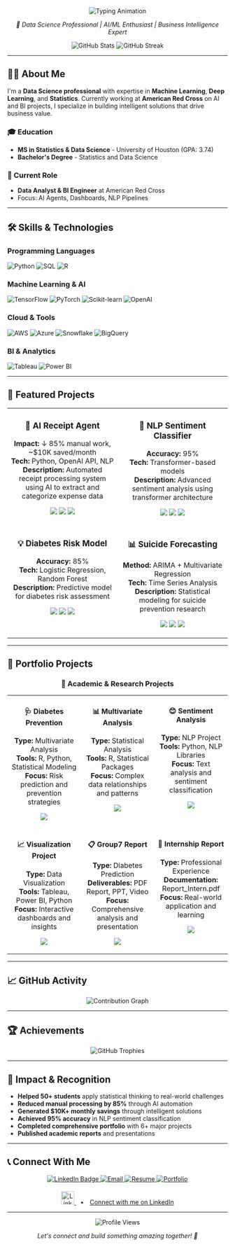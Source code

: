 <div align="center">
  <img src="https://readme-typing-svg.demolab.com/?lines=Karthik+Mettu+%7C+Data+Analyst+%7C+BI+Engineer+%7C+AI+Developer;&center=true&width=1000&height=45&color=58A6FF&vCenter=true&size=25&font=inter&weight=600" alt="Typing Animation" />
</div>

<div align="center">
  <p><em>🎯 Data Science Professional | AI/ML Enthusiast | Business Intelligence Expert</em></p>
</div>

<div align="center">
  <img src="https://github-readme-stats.vercel.app/api?username=karthik1636&show_icons=true&theme=dark&bg_color=0d1117&text_color=c9d1d9&icon_color=58a6ff&border_color=30363d&hide_border=false&include_all_commits=true&count_private=true" alt="GitHub Stats" />
  <img src="https://github-readme-streak-stats.herokuapp.com/?user=karthik1636&theme=dark&background=0d1117&stroke=58a6ff&ring=58a6ff&fire=58a6ff&currStreakNum=c9d1d9&sideNums=c9d1d9&currStreakLabel=58a6ff&sideLabels=c9d1d9&dates=7d8590" alt="GitHub Streak" />
</div>

---

## 👨‍💻 About Me

I'm a **Data Science professional** with expertise in **Machine Learning**, **Deep Learning**, and **Statistics**. Currently working at **American Red Cross** on AI and BI projects, I specialize in building intelligent solutions that drive business value.

### 🎓 Education
- **MS in Statistics & Data Science** - University of Houston (GPA: 3.74)
- **Bachelor's Degree** - Statistics and Data Science

### 🏢 Current Role
- **Data Analyst & BI Engineer** at American Red Cross
- Focus: AI Agents, Dashboards, NLP Pipelines

---

## 🛠️ Skills & Technologies

### Programming Languages
![Python](https://img.shields.io/badge/Python-3776AB?style=for-the-badge&logo=python&logoColor=white)
![SQL](https://img.shields.io/badge/SQL-4479A1?style=for-the-badge&logo=mysql&logoColor=white)
![R](https://img.shields.io/badge/R-276DC3?style=for-the-badge&logo=r&logoColor=white)

### Machine Learning & AI
![TensorFlow](https://img.shields.io/badge/TensorFlow-FF6F00?style=for-the-badge&logo=tensorflow&logoColor=white)
![PyTorch](https://img.shields.io/badge/PyTorch-EE4C2C?style=for-the-badge&logo=pytorch&logoColor=white)
![Scikit-learn](https://img.shields.io/badge/scikit--learn-F7931E?style=for-the-badge&logo=scikit-learn&logoColor=white)
![OpenAI](https://img.shields.io/badge/OpenAI-412991?style=for-the-badge&logo=openai&logoColor=white)

### Cloud & Tools
![AWS](https://img.shields.io/badge/AWS-232F3E?style=for-the-badge&logo=amazon-aws&logoColor=white)
![Azure](https://img.shields.io/badge/Azure-0078D4?style=for-the-badge&logo=microsoft-azure&logoColor=white)
![Snowflake](https://img.shields.io/badge/Snowflake-29B5E8?style=for-the-badge&logo=snowflake&logoColor=white)
![BigQuery](https://img.shields.io/badge/BigQuery-4285F4?style=for-the-badge&logo=google-cloud&logoColor=white)

### BI & Analytics
![Tableau](https://img.shields.io/badge/Tableau-E97627?style=for-the-badge&logo=tableau&logoColor=white)
![Power BI](https://img.shields.io/badge/Power_BI-F2C811?style=for-the-badge&logo=power-bi&logoColor=black)

---

## 🚀 Featured Projects

<table>
  <tr>
    <td width="50%" valign="top">
      <h3 align="center">🧾 AI Receipt Agent</h3>
      <p align="center">
        <strong>Impact:</strong> ↓ 85% manual work, ~$10K saved/month<br>
        <strong>Tech:</strong> Python, OpenAI API, NLP<br>
        <strong>Description:</strong> Automated receipt processing system using AI to extract and categorize expense data
      </p>
      <p align="center">
        <img src="https://img.shields.io/badge/Python-3776AB?style=for-the-badge&logo=python&logoColor=white" />
        <img src="https://img.shields.io/badge/OpenAI-412991?style=for-the-badge&logo=openai&logoColor=white" />
        <img src="https://img.shields.io/badge/NLP-000000?style=for-the-badge&logo=natural-language-processing&logoColor=white" />
      </p>
    </td>
    <td width="50%" valign="top">
      <h3 align="center">🧠 NLP Sentiment Classifier</h3>
      <p align="center">
        <strong>Accuracy:</strong> 95%<br>
        <strong>Tech:</strong> Transformer-based models<br>
        <strong>Description:</strong> Advanced sentiment analysis using transformer architecture
      </p>
      <p align="center">
        <img src="https://img.shields.io/badge/TensorFlow-FF6F00?style=for-the-badge&logo=tensorflow&logoColor=white" />
        <img src="https://img.shields.io/badge/PyTorch-EE4C2C?style=for-the-badge&logo=pytorch&logoColor=white" />
        <img src="https://img.shields.io/badge/Transformers-000000?style=for-the-badge&logo=huggingface&logoColor=white" />
      </p>
    </td>
  </tr>
  <tr>
    <td width="50%" valign="top">
      <h3 align="center">💡 Diabetes Risk Model</h3>
      <p align="center">
        <strong>Accuracy:</strong> 85%<br>
        <strong>Tech:</strong> Logistic Regression, Random Forest<br>
        <strong>Description:</strong> Predictive model for diabetes risk assessment
      </p>
      <p align="center">
        <img src="https://img.shields.io/badge/scikit--learn-F7931E?style=for-the-badge&logo=scikit-learn&logoColor=white" />
        <img src="https://img.shields.io/badge/Python-3776AB?style=for-the-badge&logo=python&logoColor=white" />
        <img src="https://img.shields.io/badge/ML-000000?style=for-the-badge&logo=machine-learning&logoColor=white" />
      </p>
    </td>
    <td width="50%" valign="top">
      <h3 align="center">📊 Suicide Forecasting</h3>
      <p align="center">
        <strong>Method:</strong> ARIMA + Multivariate Regression<br>
        <strong>Tech:</strong> Time Series Analysis<br>
        <strong>Description:</strong> Statistical modeling for suicide prevention research
      </p>
      <p align="center">
        <img src="https://img.shields.io/badge/R-276DC3?style=for-the-badge&logo=r&logoColor=white" />
        <img src="https://img.shields.io/badge/Python-3776AB?style=for-the-badge&logo=python&logoColor=white" />
        <img src="https://img.shields.io/badge/Statistics-000000?style=for-the-badge&logo=statistics&logoColor=white" />
      </p>
    </td>
  </tr>
</table>

---

## 📁 Portfolio Projects

<div align="center">
  <h3>🎯 Academic & Research Projects</h3>
</div>

<table>
  <tr>
    <td width="33%" valign="top">
      <h4 align="center">🩺 Diabetes Prevention</h4>
      <p align="center">
        <strong>Type:</strong> Multivariate Analysis<br>
        <strong>Tools:</strong> R, Python, Statistical Modeling<br>
        <strong>Focus:</strong> Risk prediction and prevention strategies
      </p>
      <p align="center">
        <a href="https://github.com/karthik1636/Portfolio/tree/main/Diabetes%20Prevention">
          <img src="https://img.shields.io/badge/View_Project-000000?style=for-the-badge&logo=github&logoColor=white" />
        </a>
      </p>
    </td>
    <td width="33%" valign="top">
      <h4 align="center">📊 Multivariate Analysis</h4>
      <p align="center">
        <strong>Type:</strong> Statistical Analysis<br>
        <strong>Tools:</strong> R, Statistical Packages<br>
        <strong>Focus:</strong> Complex data relationships and patterns
      </p>
      <p align="center">
        <a href="https://github.com/karthik1636/Portfolio/tree/main/Multivariate%20Analysis">
          <img src="https://img.shields.io/badge/View_Project-000000?style=for-the-badge&logo=github&logoColor=white" />
        </a>
      </p>
    </td>
    <td width="33%" valign="top">
      <h4 align="center">😊 Sentiment Analysis</h4>
      <p align="center">
        <strong>Type:</strong> NLP Project<br>
        <strong>Tools:</strong> Python, NLP Libraries<br>
        <strong>Focus:</strong> Text analysis and sentiment classification
      </p>
      <p align="center">
        <a href="https://github.com/karthik1636/Portfolio/tree/main/Sentiment%20Analysis">
          <img src="https://img.shields.io/badge/View_Project-000000?style=for-the-badge&logo=github&logoColor=white" />
        </a>
      </p>
    </td>
  </tr>
  <tr>
    <td width="33%" valign="top">
      <h4 align="center">📈 Visualization Project</h4>
      <p align="center">
        <strong>Type:</strong> Data Visualization<br>
        <strong>Tools:</strong> Tableau, Power BI, Python<br>
        <strong>Focus:</strong> Interactive dashboards and insights
      </p>
      <p align="center">
        <a href="https://github.com/karthik1636/Portfolio/tree/main/Visualization%20Project">
          <img src="https://img.shields.io/badge/View_Project-000000?style=for-the-badge&logo=github&logoColor=white" />
        </a>
      </p>
    </td>
    <td width="33%" valign="top">
      <h4 align="center">📋 Group7 Report</h4>
      <p align="center">
        <strong>Type:</strong> Diabetes Prediction<br>
        <strong>Deliverables:</strong> PDF Report, PPT, Video<br>
        <strong>Focus:</strong> Comprehensive analysis and presentation
      </p>
      <p align="center">
        <a href="https://github.com/karthik1636/Portfolio/tree/main/Group7%20Report">
          <img src="https://img.shields.io/badge/View_Project-000000?style=for-the-badge&logo=github&logoColor=white" />
        </a>
      </p>
    </td>
    <td width="33%" valign="top">
      <h4 align="center">💼 Internship Report</h4>
      <p align="center">
        <strong>Type:</strong> Professional Experience<br>
        <strong>Documentation:</strong> Report_Intern.pdf<br>
        <strong>Focus:</strong> Real-world application and learning
      </p>
      <p align="center">
        <a href="https://github.com/karthik1636/Portfolio/tree/main/Internship%20Report">
          <img src="https://img.shields.io/badge/View_Project-000000?style=for-the-badge&logo=github&logoColor=white" />
        </a>
      </p>
    </td>
  </tr>
</table>

---

## 📈 GitHub Activity

<div align="center">
  <img src="https://github-readme-activity-graph.vercel.app/graph?username=karthik1636&theme=dark&bg_color=0d1117&color=58a6ff&line=58a6ff&point=c9d1d9&area=true&hide_border=true" alt="Contribution Graph" />
</div>

---

## 🏆 Achievements

<div align="center">
  <img src="https://github-profile-trophy.vercel.app/?username=karthik1636&theme=dark&no-frame=true&no-bg=false&margin-w=4&row=1&column=6" alt="GitHub Trophies" />
</div>

---

## 🌟 Impact & Recognition

- **Helped 50+ students** apply statistical thinking to real-world challenges
- **Reduced manual processing by 85%** through AI automation
- **Generated $10K+ monthly savings** through intelligent solutions
- **Achieved 95% accuracy** in NLP sentiment classification
- **Completed comprehensive portfolio** with 6+ major projects
- **Published academic reports** and presentations

---

## 📞 Connect With Me

<div align="center">
  <a href="https://www.linkedin.com/in/karthik-mettu/" target="_blank">
    <img src="https://img.shields.io/badge/LinkedIn-Karthik_Mettu-0077B5?style=flat&logo=linkedin&logoColor=white" alt="LinkedIn Badge" />
  </a>
  <a href="mailto:karthikr.mettu@gmail.com">
    <img src="https://img.shields.io/badge/Gmail-D14836?style=for-the-badge&logo=gmail&logoColor=white" alt="Email" />
  </a>
  <a href="https://github.com/karthik1636/karthik1636/blob/main/DS_Resume_Com.pdf">
    <img src="https://img.shields.io/badge/Resume-4285F4?style=for-the-badge&logo=read-the-docs&logoColor=white" alt="Resume" />
  </a>
  <a href="https://karthik1636.github.io">
    <img src="https://img.shields.io/badge/Portfolio-000000?style=for-the-badge&logo=About.me&logoColor=white" alt="Portfolio" />
  </a>
</div>

<div align="center" style="margin-top: 20px;">
  <a href="https://www.linkedin.com/in/karthik-mettu/" target="_blank" title="LinkedIn">
    <img src="https://cdn.jsdelivr.net/gh/devicons/devicon/icons/linkedin/linkedin-original.svg" alt="LinkedIn" width="30"/>
  </a>
  <span style="margin: 0 10px;">•</span>
  <a href="https://www.linkedin.com/in/karthik-mettu/" target="_blank">Connect with me on LinkedIn</a>
</div>

---

<div align="center">
  <img src="https://komarev.com/ghpvc/?username=karthik1636&style=flat-square&color=58a6ff" alt="Profile Views" />
  <p><em>Let's connect and build something amazing together! 🚀</em></p>
</div>

<!-- Open Graph Tags for Social Media -->
<meta property="og:title" content="Karthik Mettu | Data Analyst & AI Engineer" />
<meta property="og:description" content="BI | NLP | GenAI Developer | MS Stats & DS @ University of Houston" />
<meta property="og:image" content="https://karthik1636.github.io/banner.png" />
<meta property="og:url" content="https://karthik1636.github.io" />
<meta name="twitter:card" content="summary_large_image" />
